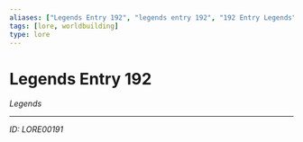 ```yaml
---
aliases: ["Legends Entry 192", "legends entry 192", "192 Entry Legends"]
tags: [lore, worldbuilding]
type: lore
---
```


# Legends Entry 192

*Legends*

---
*ID: LORE00191*